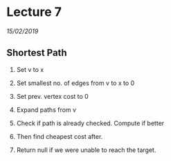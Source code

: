 # Lecture 7
*15/02/2019*
## Shortest Path
1. Set v to x

2. Set smallest no. of edges from v to x to 0
3. Set prev. vertex cost to 0
4. Expand paths from v
5. Check if path is already checked. Compute if better
6. Then find cheapest cost after.
7. Return null if we were unable to reach the target.